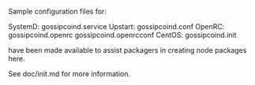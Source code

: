 Sample configuration files for:

SystemD: gossipcoind.service
Upstart: gossipcoind.conf
OpenRC:  gossipcoind.openrc
         gossipcoind.openrcconf
CentOS:  gossipcoind.init

have been made available to assist packagers in creating node packages here.

See doc/init.md for more information.
